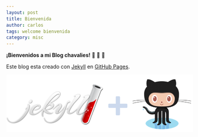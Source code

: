 ```yaml
---
layout: post
title: Bienvenida
author: carlos
tags: welcome bienvenida
category: misc
---
```

**¡Bienvenidos a mi Blog chavalies!** :clap: :clap: :clap:

Este blog esta creado con [Jekyll](http://github.com/barryclark/jekyll-now/) en [GitHub Pages](https://pages.github.com/).


![GitHub+Jekyll](/assets/jekyll+github.png)
